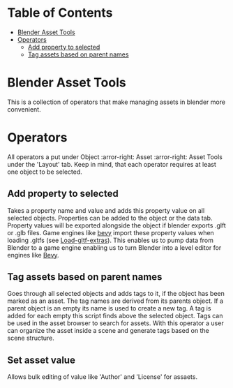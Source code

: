 # Table of Contents
- [Blender Asset Tools](#blender-asset-tools)
- [Operators](#operators)
    - [Add property to selected](#add-property-to-selected)
    - [Tag assets based on parent names](#tag-assets-based-on-parent-names)

# Blender Asset Tools
This is a collection of operators that make managing assets in blender more convenient. 

# Operators
All operators a put under Object :arror-right: Asset :arror-right: Asset Tools under the 'Layout' tab. Keep in mind, that each operator requires at least one object to be selected.

## Add property to selected
Takes a property name and value and adds this property value on all selected objects. Properties can be added to the object or the data tab. Property values will be exported alongside the object if blender exports .glft or .glb files. Game engines like [bevy](#https://bevyengine.org/) import these property values when loading .gltfs (see [Load-gltf-extras](#https://bevyengine.org/examples/3d-rendering/load-gltf-extras)). This enables us to pump data from Blender to a game engine enabling us to turn Blender into a level editor for engines like [Bevy](#https://bevyengine.org/).

## Tag assets based on parent names
Goes through all selected objects and adds tags to it, if the object has been marked as an asset. The tag names are derived from its parents object. If a parent object is an empty its name is used to create a new tag. A tag is added for each empty this script finds above the selected object. Tags can be used in the asset browser to search for assets.
With this operator a user can organize the asset inside a scene and generate tags based on the scene structure.

## Set asset value
Allows bulk editing of value like 'Author' and 'License' for assaets.
